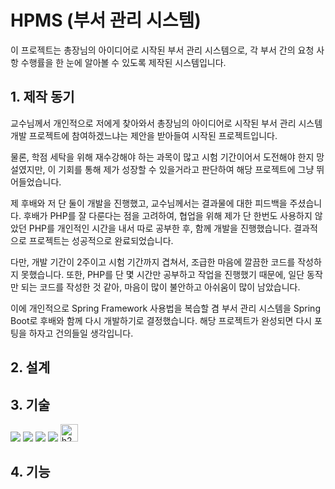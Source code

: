 # HPMS (부서 관리 시스템)
이 프로젝트는 총장님의 아이디어로 시작된 부서 관리 시스템으로, 각 부서 간의 요청 사항 수행률을 한 눈에 알아볼 수 있도록 제작된 시스템입니다.

## 1. 제작 동기
교수님께서 개인적으로 저에게 찾아와서 총장님의 아이디어로 시작된 부서 관리 시스템 개발 프로젝트에 참여하겠느냐는 제안을 받아들여 시작된 프로젝트입니다.

물론, 학점 세탁을 위해 재수강해야 하는 과목이 많고 시험 기간이어서 도전해야 한지 망설였지만, 이 기회를 통해 제가 성장할 수 있을거라고 판단하여 해당 프로젝트에 그냥 뛰어들었습니다.

제 후배와 저 단 둘이 개발을 진행했고, 교수님께서는 결과물에 대한 피드백을 주셨습니다. 후배가 PHP를 잘 다룬다는 점을 고려하여, 협업을 위해 제가 단 한번도 사용하지 않았던 PHP를 개인적인 시간을 내서 따로 공부한 후, 함께 개발을 진행했습니다. 결과적으로 프로젝트는 성공적으로 완료되었습니다.

다만, 개발 기간이 2주이고 시험 기간까지 겹쳐서, 조급한 마음에 깔끔한 코드를 작성하지 못했습니다. 또한, PHP를 단 몇 시간만 공부하고 작업을 진행했기 때문에, 일단 동작만 되는 코드를 작성한 것 같아, 마음이 많이 불안하고 아쉬움이 많이 남았습니다.

이에 개인적으로 Spring Framework 사용법을 복습할 겸 부서 관리 시스템을 Spring Boot로 후배와 함께 다시 개발하기로 결정했습니다. 해당 프로젝트가 완성되면 다시 포팅을 하자고 건의들일 생각입니다.

## 2. 설계

## 3. 기술
<img src="https://img.shields.io/badge/java-007396?style=for-the-badge&logo=java&logoColor=white"> <img src="https://img.shields.io/badge/springboot-6DB33F?style=for-the-badge&logo=spring&logoColor=white"> <img src="https://img.shields.io/badge/bootstrap-7952B3?style=for-the-badge&logo=bootstrap&logoColor=white"> <img src="https://img.shields.io/badge/thymeleaf-005F0F?style=for-the-badge&logo=thymeleaf&logoColor=white"> <img src="https://github.com/coldsteelpope/minitube/assets/128117575/67c28619-635c-42a4-a39a-a48dec9b1201" alt="h2database" height="27.99">

## 4. 기능

